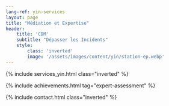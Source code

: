 ```yaml
---
lang-ref: yin-services
layout: page
title: "Médiation et Expertise"
header:
    title: 'CDM'
    subtitle: "Dépasser les Incidents"
    style:
        class: 'inverted'
        image: '/assets/images/content/yin/station-ep.webp'
---
```


{% include services_yin.html class="inverted" %}

{% include achievements.html tag="expert-assessment" %}

{% include contact.html class="inverted" %}
